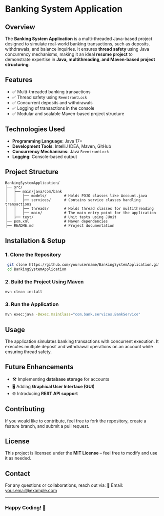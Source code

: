 # **Banking System Application**

## **Overview**
The **Banking System Application** is a multi-threaded Java-based project designed to simulate real-world banking transactions, such as deposits, withdrawals, and balance inquiries. It ensures **thread safety** using Java concurrency mechanisms, making it an ideal **resume project** to demonstrate expertise in **Java, multithreading, and Maven-based project structuring**.

## **Features**
- ✅ Multi-threaded banking transactions
- ✅ Thread safety using `ReentrantLock`
- ✅ Concurrent deposits and withdrawals
- ✅ Logging of transactions in the console
- ✅ Modular and scalable Maven-based project structure

## **Technologies Used**
- **Programming Language**: Java 17+
- **Development Tools**: IntelliJ IDEA, Maven, GitHub
- **Concurrency Mechanisms**: Java `ReentrantLock`
- **Logging**: Console-based output

## **Project Structure**
```
BankingSystemApplication/
│── src/
│   ├── main/java/com/bank
│   │   ├── models/        # Holds POJO classes like Account.java
│   │   ├── services/      # Contains service classes handling transactions
│   │   ├── threads/       # Holds thread classes for multithreading
│   │   ├── main/          # The main entry point for the application
│   ├── test/              # Unit tests using JUnit
│── pom.xml                # Maven dependencies
│── README.md              # Project documentation
```

## **Installation & Setup**
### **1. Clone the Repository**
```sh
 git clone https://github.com/yourusername/BankingSystemApplication.git
 cd BankingSystemApplication
```

### **2. Build the Project Using Maven**
```sh
mvn clean install
```

### **3. Run the Application**
```sh
mvn exec:java -Dexec.mainClass="com.bank.services.BankService"
```

## **Usage**
The application simulates banking transactions with concurrent execution. It executes multiple deposit and withdrawal operations on an account while ensuring thread safety.

## **Future Enhancements**
- 🛠️ Implementing **database storage** for accounts
- 🖥️ Adding **Graphical User Interface (GUI)**
- 🌐 Introducing **REST API support**

## **Contributing**
If you would like to contribute, feel free to fork the repository, create a feature branch, and submit a pull request.

## **License**
This project is licensed under the **MIT License** – feel free to modify and use it as needed.

## **Contact**
For any questions or collaborations, reach out via:
📧 Email: your.email@example.com

---
### **Happy Coding! 🚀**

